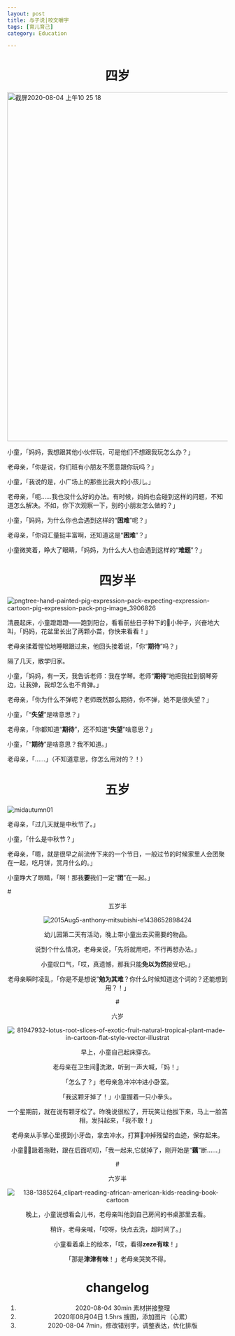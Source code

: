 ```yaml
---
layout: post
title: 与子说|咬文嚼字
tags: [育儿育己]
category: Education

---
```



# <center>  四岁


<img width="798" alt="截屏2020-08-04 上午10 25 18" src="https://user-images.githubusercontent.com/23351109/89246056-dc434780-d63c-11ea-9b70-374828fb48b7.png">

小童，「妈妈，我想跟其他小伙伴玩，可是他们不想跟我玩怎么办？」

老母亲，「你是说，你们班有小朋友不愿意跟你玩吗？」

小童，「我说的是，小广场上的那些比我大的小孩儿。」

老母亲，「呃……我也没什么好的办法。有时候，妈妈也会碰到这样的问题，不知道怎么解决。不如，你下次观察一下，别的小朋友怎么做的？」

小童，「妈妈，为什么你也会遇到这样的“**困难**”呢？」

老母亲，「你词汇量挺丰富啊，还知道这是“**困难**”？」

小童微笑着，睁大了眼睛，「妈妈，为什么大人也会遇到这样的“**难题**”？」

# <center> 四岁半
![pngtree-hand-painted-pig-expression-pack-expecting-expression-cartoon-pig-expression-pack-png-image_3906826](https://user-images.githubusercontent.com/23351109/89245330-30e5c300-d63b-11ea-9c14-4c6979da1331.jpg)

清晨起床，小童蹬蹬蹬——跑到阳台，看看前些日子种下的小种子，兴奋地大叫，「妈妈，花盆里长出了两颗小苗，你快来看看！」

老母亲揉着惺忪地睡眼跟过来，他回头接着说，「你“**期待**”吗？」

隔了几天，散学归家。

小童，「妈妈，有一天，我告诉老师：我在学琴。老师“**期待**”地把我拉到钢琴旁边，让我弹，我却怎么也不肯弹。」

老母亲，「你为什么不弹呢？老师既然那么期待，你不弹，她不是很失望？」

小童，「“**失望**”是啥意思？」

老母亲，「你都知道“**期待**”，还不知道“**失望**”啥意思？」

小童，「“**期待**”是啥意思？我不知道。」

老母亲，「……」（不知道意思，你怎么用对的？！）


# <center> 五岁
![midautumn01](https://user-images.githubusercontent.com/23351109/89242624-8ff40980-d634-11ea-9a1c-3bcd6aa849fa.jpg)

老母亲，「过几天就是中秋节了。」

小童，「什么是中秋节？」

老母亲，「嗯，就是很早之前流传下来的一个节日，一般过节的时候家里人会团聚在一起，吃月饼，赏月什么的。」

小童睁大了眼睛，「啊！那我**要**我们一定“**团**”在一起。」

#<center> 五岁半

![2015Aug5-anthony-mitsubishi-e1438652898424](https://user-images.githubusercontent.com/23351109/89244885-35f64280-d63a-11ea-96f1-ba1322a16f37.jpg)

幼儿园第二天有活动，晚上带小童出去买需要的物品。

说到个什么情况，老母亲说，「先将就用吧，不行再想办法。」

小童叹口气，「哎，真遗憾，那我只能**免以为然**接受吧。」

老母亲瞬时凌乱，「你是不是想说”**勉为其难**？你什么时候知道这个词的？还能想到用？！」

#<center> 六岁

![81947932-lotus-root-slices-of-exotic-fruit-natural-tropical-plant-made-in-cartoon-flat-style-vector-illustrat](https://user-images.githubusercontent.com/23351109/89244069-2fff6200-d638-11ea-814d-7749f88166e4.jpg)

早上，小童自己起床穿衣。

老母亲在卫生间洗漱，听到一声大喊，「妈！」

「怎么了？」老母亲急冲冲冲进小卧室。

「我这颗牙掉了！」小童握着一只小拳头。

一个星期前，就在说有颗牙松了。昨晚说很松了，开玩笑让他拔下来，马上一脸苦相，发抖起来，「我不敢！」

老母亲从手掌心里摸到小牙齿，拿去冲水，打算冲掉残留的血迹，保存起来。

小童趿着拖鞋，跟在后面叨叨，「我一起来,它就掉了，刚开始是“**藕**”断……」


#<center> 六岁半

![138-1385264_clipart-reading-african-american-kids-reading-book-cartoon](https://user-images.githubusercontent.com/23351109/89246272-5a9fe980-d63d-11ea-97dc-0eea92f49263.png)

晚上，小童说想看会儿书，老母亲叫他到自己房间的书桌那里去看。

稍许，老母亲喊，「哎呀，快点去洗，超时间了。」

小童看着桌上的绘本，「哎，看得**zeze有味**！」

「那是**津津有味**！」老母亲哭笑不得。



# changelog
1. 2020-08-04 30min 素材拼接整理
2. 2020年08月04日 1.5hrs 搜图，添加图片（心累）
3. 2020-08-04 7min，修改错别字，调整表达，优化排版
